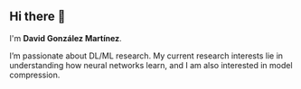 ## Hi there 👋

I'm **David González Martínez**.

I’m passionate about DL/ML research. My current research interests lie in understanding how neural networks learn, and I am also interested in model compression.
